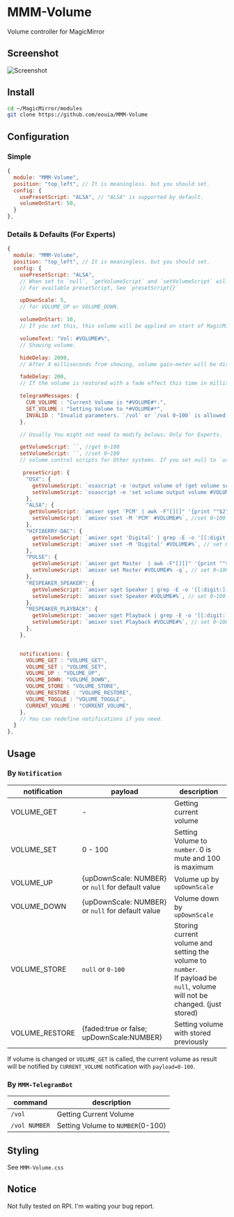 # MMM-Volume
Volume controller for MagicMirror

## Screenshot
![Screenshot](https://raw.githubusercontent.com/eouia/MMM-Volume/master/mmm-volume.png)

## Install
```sh
cd ~/MagicMirror/modules
git clone https://github.com/eouia/MMM-Volume
```

## Configuration

### Simple
```js
{
  module: "MMM-Volume",
  position: "top_left", // It is meaningless. but you should set.
  config: {
    usePresetScript: "ALSA", // "ALSA" is supported by default.
    volumeOnStart: 50,
  }
},
```

### Details & Defaults (For Experts)
```js
{
  module: "MMM-Volume",
  position: "top_left", // It is meaningless. but you should set.
  config: {
    usePresetScript: "ALSA",
    // When set to `null`, `getVolumeScript` and `setVolumeScript` will be used directly. See the experts section.
    // For available presetScript, See `presetScript{}`

    upDownScale: 5,
    // for VOLUME_UP or VOLUME_DOWN.

    volumeOnStart: 10,
    // If you set this, this volume will be applied on start of MagicMirror

    volumeText: "Vol: #VOLUME#%",
    // Showing volume.

    hideDelay: 2000,
    // After X milliseconds from showing, volume gain-meter will be disappeared.

    fadeDelay: 200,
    // If the volume is restored with a fade effect this time in milliseconds will be waited between to scales

    telegramMessages: {
      CUR_VOLUME : "Current Volume is *#VOLUME#*.",
      SET_VOLUME : "Setting Volume to *#VOLUME#*",
      INVALID : "Invalid parameters. `/vol` or `/vol 0~100` is allowed."
    },

    // Usually You might not need to modify belows; Only for Experts.

    getVolumeScript: ``, //get 0~100
    setVolumeScript: ``, //set 0~100
    // volume control scripts for Other systems. If you set null to `usePresetScript`, these fields will be used instead.

     presetScript: {
      "OSX": {
        getVolumeScript: `osascript -e 'output volume of (get volume settings)'`, // get 0~100
        setVolumeScript: `osascript -e 'set volume output volume #VOLUME#'` // set 0~100
      },
      "ALSA": {
       getVolumeScript: `amixer sget 'PCM' | awk -F"[][]" '{print ""$2""}' | grep %  | awk '{gsub ( /%/, "" ) ; print}'`, // get 0~100
        setVolumeScript: `amixer sset -M 'PCM' #VOLUME#%`, //set 0~100
      },
      "HIFIBERRY-DAC": {
        getVolumeScript: `amixer sget 'Digital' | grep -E -o '[[:digit:]]+%' | head -n 1| sed 's/%//g'`, // get 0~100
        setVolumeScript: `amixer sset -M 'Digital' #VOLUME#%`, // set 0~100
      },
      "PULSE": {
        getVolumeScript: `amixer get Master  | awk -F"[][]" '{print ""$2""}' | grep %  | awk 'NR==1{print $1}' | awk '{gsub(/%/,"") ; print}'`, // get 0~100
        setVolumeScript: `amixer set Master #VOLUME#% -q`, // set 0~100
      },
      "RESPEAKER_SPEAKER": {
        getVolumeScript: `amixer sget Speaker | grep -E -o '[[:digit:]]+%' | head -n 1| sed 's/%//g'`, // get 0~100
        setVolumeScript: `amixer sset Speaker #VOLUME#%`, // set 0~100
      },
      "RESPEAKER_PLAYBACK": {
        getVolumeScript: `amixer sget Playback | grep -E -o '[[:digit:]]+%' | head -n 1| sed 's/%//g'`, // get 0~100
        setVolumeScript: `amixer sset Playback #VOLUME#%`, // set 0~100
      },
    },


    notifications: {
      VOLUME_GET : "VOLUME_GET",
      VOLUME_SET : "VOLUME_SET",
      VOLUME_UP : "VOLUME_UP",
      VOLUME_DOWN: "VOLUME_DOWN",
      VOLUME_STORE : "VOLUME_STORE",
      VOLUME_RESTORE : "VOLUME_RESTORE",
      VOLUME_TOGGLE : "VOLUME_TOGGLE",
      CURRENT_VOLUME : "CURRENT_VOLUME",
    },
    // You can redefine notifications if you need.
  }
},
```


## Usage

### By `Notification`

|notification | payload | description
|---|---|---|
|VOLUME_GET | - | Getting current volume
|VOLUME_SET | 0 - 100 | Setting Volume to `number`. 0 is mute and 100 is maximum
|VOLUME_UP | {upDownScale: NUMBER} or `null` for default value | Volume up by `upDownScale`
|VOLUME_DOWN | {upDownScale: NUMBER} or `null` for default value| Volume down by `upDownScale`
|VOLUME_STORE | `null` or `0-100` | Storing current volume and setting the volume to `number`.<br/> If payload be `null`, volume will not be changed. (just stored)
|VOLUME_RESTORE | {faded:true or false; upDownScale:NUMBER} | Setting volume with stored previously

If volume is changed or `VOLUME_GET` is called, the current volume as result will be notified by `CURRENT_VOLUME` notification with `payload=0-100`.



### By `MMM-TelegramBot`
|command | description
|--- |---
|`/vol` | Getting Current Volume
|`/vol NUMBER` | Setting Volume to `NUMBER`(0-100)


## Styling
See `MMM-Volume.css`


## Notice
Not fully tested on RPI. I'm waiting your bug report.
